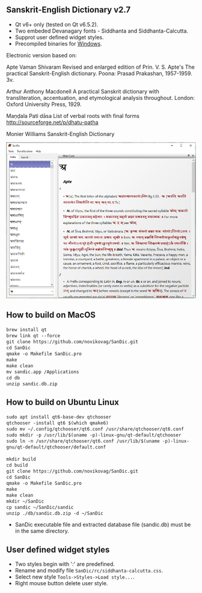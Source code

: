## Sanskrit-English Dictionary v2.7

- Qt v6+ only (tested on Qt v6.5.2).
- Two embeded Devanagary fonts - Siddhanta and Siddhanta-Calcutta.
- Supprot user defined widget styles.
- Precompiled binaries for [Windows](https://github.com/novikovag/SanDic/releases/download/Windows/sandic-v2.7-win64.zip).

Electronic version based on:

Apte Vaman Shivaram
Revised and enlarged edition of Prin. V. S. Apte's The practical Sanskrit-English dictionary. Poona: Prasad Prakashan, 1957-1959. 3v.

Arthur Anthony Macdonell
A practical Sanskrit dictionary with transliteration, accentuation, and etymological analysis throughout. London: Oxford University Press, 1929.

Maṇḍala Pati dāsa
List of verbal roots with final forms
http://sourceforge.net/p/dhatu-patha

Monier Williams
Sanskrit-English Dictionary

![Alt text](/misc/1.png?raw=true)

## How to build on MacOS

```
brew install qt
brew link qt --force
git clone https://github.com/novikovag/SanDic.git
cd SanDic
qmake -o Makefile SanDic.pro
make
make clean
mv sandic.app /Applications
cd db
unzip sandic.db.zip
```

## How to build on Ubuntu Linux

```
sudo apt install qt6-base-dev qtchooser
qtchooser -install qt6 $(which qmake6)
sudo mv ~/.config/qtchooser/qt6.conf /usr/share/qtchooser/qt6.conf
sudo mkdir -p /usr/lib/$(uname -p)-linux-gnu/qt-default/qtchooser
sudo ln -n /usr/share/qtchooser/qt6.conf /usr/lib/$(uname -p)-linux-gnu/qt-default/qtchooser/default.conf

mkdir build
cd build
git clone https://github.com/novikovag/SanDic.git
cd SanDic
qmake -o Makefile SanDic.pro
make
make clean
mkdir ~/SanDic
cp sandic ~/SanDic/sandic
unzip ./db/sandic.db.zip -d ~/SanDic
```

* SanDic executable file and extracted database file (sandic.db) must be in the same directory.

## User defined widget styles

* Two styles begin with ':' are predefined.
* Rename and modify file `SanDic/rc/siddhanta-calcutta.css`. 
* Select new style `Tools->Styles->Load style...`.
* Right mouse button delete user style.
